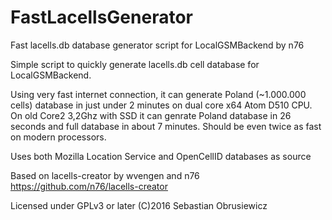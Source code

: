 # FastLacellsGenerator
Fast lacells.db database generator script for LocalGSMBackend by n76

Simple script to quickly generate lacells.db cell database for LocalGSMBackend.

Using very fast internet connection, it can generate Poland (~1.000.000 cells) database in just under 2 minutes on dual core x64 Atom D510 CPU.
On old Core2 3,2Ghz with SSD it can genrate Poland database in 26 seconds and full database in about 7 minutes.
Should be even twice as fast on modern processors.

Uses both Mozilla Location Service and OpenCellID databases as source

Based on lacells-creator by wvengen and n76
https://github.com/n76/lacells-creator

Licensed under GPLv3 or later
(C)2016 Sebastian Obrusiewicz
